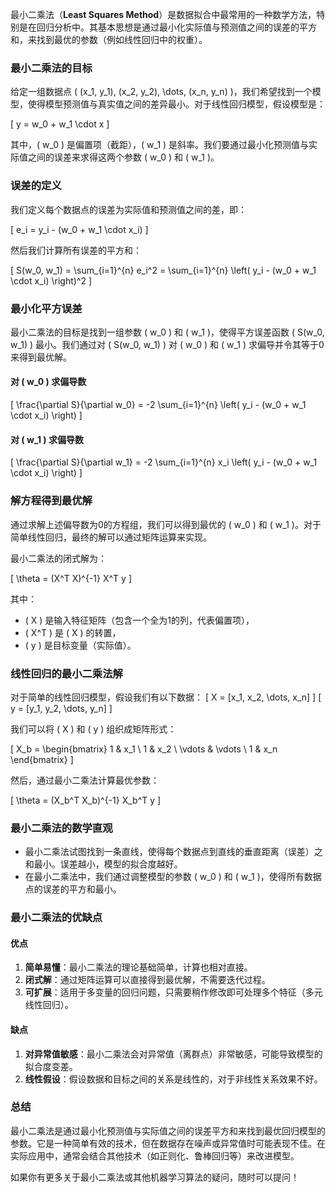 最小二乘法（**Least Squares Method**）是数据拟合中最常用的一种数学方法，特别是在回归分析中。其基本思想是通过最小化实际值与预测值之间的误差的平方和，来找到最优的参数（例如线性回归中的权重）。

### 最小二乘法的目标

给定一组数据点 \( (x_1, y_1), (x_2, y_2), \dots, (x_n, y_n) \)，我们希望找到一个模型，使得模型预测值与真实值之间的差异最小。对于线性回归模型，假设模型是：

\[
y = w_0 + w_1 \cdot x
\]

其中，\( w_0 \) 是偏置项（截距），\( w_1 \) 是斜率。我们要通过最小化预测值与实际值之间的误差来求得这两个参数 \( w_0 \) 和 \( w_1 \)。

### 误差的定义

我们定义每个数据点的误差为实际值和预测值之间的差，即：

\[
e_i = y_i - (w_0 + w_1 \cdot x_i)
\]

然后我们计算所有误差的平方和：

\[
S(w_0, w_1) = \sum_{i=1}^{n} e_i^2 = \sum_{i=1}^{n} \left( y_i - (w_0 + w_1 \cdot x_i) \right)^2
\]

### 最小化平方误差

最小二乘法的目标是找到一组参数 \( w_0 \) 和 \( w_1 \)，使得平方误差函数 \( S(w_0, w_1) \) 最小。我们通过对 \( S(w_0, w_1) \) 对 \( w_0 \) 和 \( w_1 \) 求偏导并令其等于0来得到最优解。

#### 对 \( w_0 \) 求偏导数

\[
\frac{\partial S}{\partial w_0} = -2 \sum_{i=1}^{n} \left( y_i - (w_0 + w_1 \cdot x_i) \right)
\]

#### 对 \( w_1 \) 求偏导数

\[
\frac{\partial S}{\partial w_1} = -2 \sum_{i=1}^{n} x_i \left( y_i - (w_0 + w_1 \cdot x_i) \right)
\]

### 解方程得到最优解

通过求解上述偏导数为0的方程组，我们可以得到最优的 \( w_0 \) 和 \( w_1 \)。对于简单线性回归，最终的解可以通过矩阵运算来实现。

最小二乘法的闭式解为：

\[
\theta = (X^T X)^{-1} X^T y
\]

其中：

- \( X \) 是输入特征矩阵（包含一个全为1的列，代表偏置项），
- \( X^T \) 是 \( X \) 的转置，
- \( y \) 是目标变量（实际值）。

### 线性回归的最小二乘法解

对于简单的线性回归模型，假设我们有以下数据：
\[
X = [x_1, x_2, \dots, x_n]
\]
\[
y = [y_1, y_2, \dots, y_n]
\]

我们可以将 \( X \) 和 \( y \) 组织成矩阵形式：

\[
X_b = \begin{bmatrix} 1 & x_1 \\ 1 & x_2 \\ \vdots & \vdots \\ 1 & x_n \end{bmatrix}
\]

然后，通过最小二乘法计算最优参数：

\[
\theta = (X_b^T X_b)^{-1} X_b^T y
\]

### 最小二乘法的数学直观

- 最小二乘法试图找到一条直线，使得每个数据点到直线的垂直距离（误差）之和最小。误差越小，模型的拟合度越好。
- 在最小二乘法中，我们通过调整模型的参数 \( w_0 \) 和 \( w_1 \)，使得所有数据点的误差的平方和最小。

### 最小二乘法的优缺点

#### 优点

1. **简单易懂**：最小二乘法的理论基础简单，计算也相对直接。
2. **闭式解**：通过矩阵运算可以直接得到最优解，不需要迭代过程。
3. **可扩展**：适用于多变量的回归问题，只需要稍作修改即可处理多个特征（多元线性回归）。

#### 缺点

1. **对异常值敏感**：最小二乘法会对异常值（离群点）非常敏感，可能导致模型的拟合度变差。
2. **线性假设**：假设数据和目标之间的关系是线性的，对于非线性关系效果不好。

### 总结

最小二乘法是通过最小化预测值与实际值之间的误差平方和来找到最优回归模型的参数。它是一种简单有效的技术，但在数据存在噪声或异常值时可能表现不佳。在实际应用中，通常会结合其他技术（如正则化、鲁棒回归等）来改进模型。

如果你有更多关于最小二乘法或其他机器学习算法的疑问，随时可以提问！

